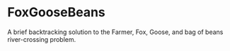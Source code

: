 # FoxGooseBeans
A brief backtracking solution to the Farmer, Fox, Goose, and bag of beans river-crossing problem.
